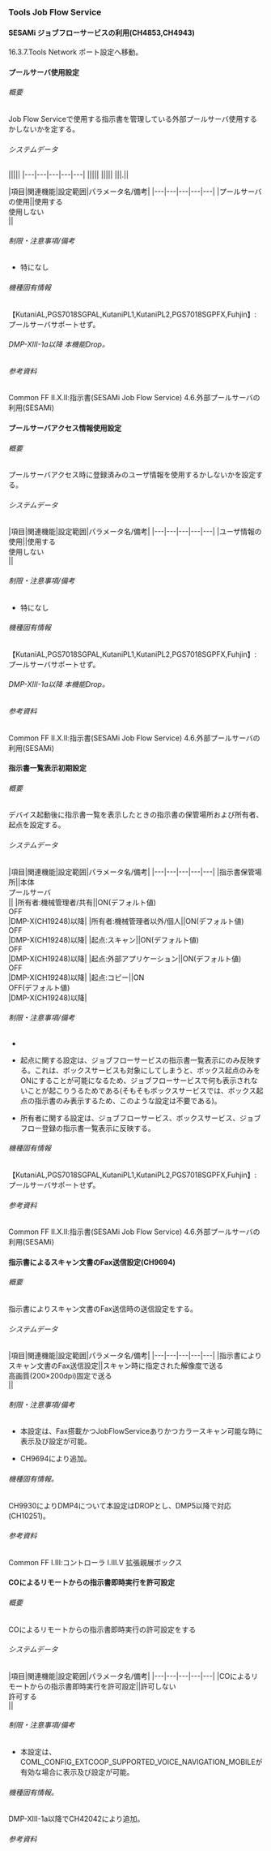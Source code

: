 ### Tools Job Flow Service

#### SESAMi ジョブフローサービスの利用(CH4853,CH4943)

16.3.7.Tools Network ポート設定へ移動。

#### プールサーバ使用設定

###### 概要

Job Flow
Serviceで使用する指示書を管理している外部プールサーバ使用するかしないかを定する。

###### システムデータ

|||||
|---|---|---|---|---|
|||||
|||||
|||.||


|項目|関連機能|設定範囲|パラメータ名/備考|
|---|---|---|---|---|
|プールサーバの使用||使用する<br/>使用しない<br/>||


###### 制限・注意事項/備考

- 特になし

###### 機種固有情報

【KutaniAL,PGS7018SGPAL,KutaniPL1,KutaniPL2,PGS7018SGPFX,Fuhjin】:プールサーバサポートせず。

###### DMP-XIII-1a以降<CH39614> 本機能Drop。

###### 参考資料

Common FF Ⅱ.Ⅹ.Ⅱ:指示書(SESAMi Job Flow Service)
4.6.外部プールサーバの利用(SESAMi)

#### プールサーバアクセス情報使用設定

###### 概要

  プールサーバアクセス時に登録済みのユーザ情報を使用するかしないかを設定する。

###### システムデータ

|項目|関連機能|設定範囲|パラメータ名/備考|
|---|---|---|---|---|
|ユーザ情報の使用||使用する<br/>使用しない<br/>||


###### 制限・注意事項/備考

- 特になし

###### 機種固有情報

【KutaniAL,PGS7018SGPAL,KutaniPL1,KutaniPL2,PGS7018SGPFX,Fuhjin】:プールサーバサポートせず。

###### DMP-XIII-1a以降<CH39614> 本機能Drop。

###### 参考資料

Common FF Ⅱ.Ⅹ.Ⅱ:指示書(SESAMi Job Flow Service)
4.6.外部プールサーバの利用(SESAMi)

#### 指示書一覧表示初期設定

###### 概要

  デバイス起動後に指示書一覧を表示したときの指示書の保管場所および所有者、起点を設定する。

###### システムデータ

|項目|関連機能|設定範囲|パラメータ名/備考|
|---|---|---|---|---|
|指示書保管場所||本体<br/>プールサーバ<br/>||
|所有者:機械管理者/共有||ON(デフォルト値)<br/>OFF<br/>|DMP-X(CH19248)以降|
|所有者:機械管理者以外/個人||ON(デフォルト値)<br/>OFF<br/>|DMP-X(CH19248)以降|
|起点:スキャン||ON(デフォルト値)<br/>OFF<br/>|DMP-X(CH19248)以降|
|起点:外部アプリケーション||ON(デフォルト値)<br/>OFF<br/>|DMP-X(CH19248)以降|
|起点:コピー||ON<br/>OFF(デフォルト値)<br/>|DMP-X(CH19248)以降|


###### 制限・注意事項/備考

- 

-   起点に関する設定は、ジョブフローサービスの指示書一覧表示にのみ反映する。これは、ボックスサービスも対象にしてしまうと、ボックス起点のみをONにすることが可能になるため、ジョブフローサービスで何も表示されないことが起こりうるためである(そもそもボックスサービスでは、ボックス起点の指示書のみ表示するため、このような設定は不要である)。

-   所有者に関する設定は、ジョブフローサービス、ボックスサービス、ジョブフロー登録の指示書一覧表示に反映する。

###### 機種固有情報

【KutaniAL,PGS7018SGPAL,KutaniPL1,KutaniPL2,PGS7018SGPFX,Fuhjin】:プールサーバサポートせず。

###### 参考資料

Common FF Ⅱ.Ⅹ.Ⅱ:指示書(SESAMi Job Flow Service)
4.6.外部プールサーバの利用(SESAMi)

#### 指示書によるスキャン文書のFax送信設定(CH9694)

###### 概要

  指示書によりスキャン文書のFax送信時の送信設定をする。

###### システムデータ

|項目|関連機能|設定範囲|パラメータ名/備考|
|---|---|---|---|---|
|指示書によりスキャン文書のFax送信設定||スキャン時に指定された解像度で送る<br/>高画質(200×200dpi)固定で送る<br/>||


###### 制限・注意事項/備考

-   本設定は、Fax搭載かつJobFlowServiceありかつカラースキャン可能な時に表示及び設定が可能。

-   CH9694により追加。

###### 機種固有情報。

CH9930によりDMP4について本設定はDROPとし、DMP5以降で対応(CH10251)。

###### 参考資料

Common FF Ⅰ.Ⅲ:コントローラ Ⅰ.Ⅲ.Ⅴ 拡張親展ボックス

#### COによるリモートからの指示書即時実行を許可設定

###### 概要

  COによるリモートからの指示書即時実行の許可設定をする

###### システムデータ

|項目|関連機能|設定範囲|パラメータ名/備考|
|---|---|---|---|---|
|COによるリモートからの指示書即時実行を許可設定||許可しない<br/>許可する<br/>||


###### 制限・注意事項/備考

-   本設定は、COML\_CONFIG\_EXTCOOP\_SUPPORTED\_VOICE\_NAVIGATION\_MOBILEが有効な場合に表示及び設定が可能。

###### 機種固有情報。

DMP-XIII-1a以降でCH42042により追加。

###### 参考資料